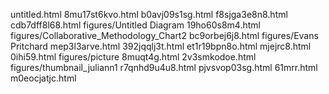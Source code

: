 untitled.html
8mu17st6kvo.html
b0avj09s1sg.html
f8sjga3e8n8.html
cdb7dff8l68.html
figures/Untitled Diagram
19ho60s8m4.html
figures/Collaborative_Methodology_Chart2
bc9orbej6j8.html
figures/Evans Pritchard
mep3l3arve.html
392jqqlj3t.html
et1r19bpn8o.html
mjejrc8.html
0ihi59.html
figures/picture
8muqt4g.html
2v3smkodoe.html
figures/thumbnail_juliann1
r7qnhd9u4u8.html
pjvsvop03sg.html
61mrr.html
m0eocjatjc.html